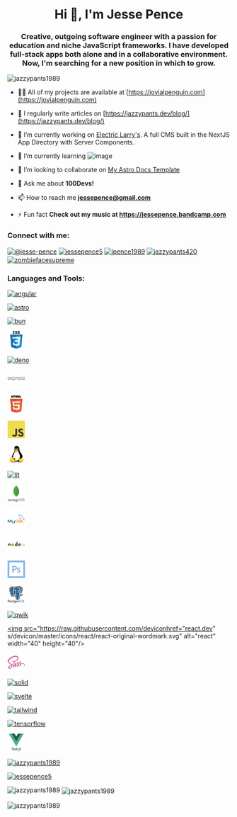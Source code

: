 <h1 align="center">Hi 👋, I'm Jesse Pence</h1>
<h3 align="center">Creative, outgoing software engineer with a passion for education and niche JavaScript frameworks. I have developed full-stack apps both alone and in a collaborative environment. Now, I'm searching for a new position in which to grow.</h3>

<p align="left"> <img src="https://komarev.com/ghpvc/?username=jazzypants1989&label=Profile%20views&color=0e75b6&style=flat" alt="jazzypants1989" /> </p>

- 👨‍💻 All of my projects are available at [https://jovialpenguin.com](https://jovialpenguin.com)

- 📝 I regularly write articles on [https://jazzypants.dev/blog/](https://jazzypants.dev/blog/)

- 🔭 I’m currently working on [Electric Larry's](https://github.com/jazzypants1989/electric-larrys). A full CMS built in the NextJS App Directory with Server Components.

- 🌱 I’m currently learning ![image](https://github.com/jazzypants1989/jazzypants1989/assets/102560332/92dc15a7-b2fe-41b4-99e0-225b2041da3a)

- 👯 I’m looking to collaborate on [My Astro Docs Template](https://github.com/jazzypants1989/astro-docs-template)

- 💬 Ask me about **100Devs!**

- 📫 How to reach me **jessepence@gmail.com**

- ⚡ Fun fact **Check out my music at https://jessepence.bandcamp.com**

<h3 align="left">Connect with me:</h3>
<p align="left">
<a href="https://codepen.io/@jesse-pence" target="blank"><img align="center" src="https://raw.githubusercontent.com/rahuldkjain/github-profile-readme-generator/master/src/images/icons/Social/codepen.svg" alt="@jesse-pence" height="30" width="40" /></a>
<a href="https://twitter.com/jessepence5" target="blank"><img align="center" src="https://raw.githubusercontent.com/rahuldkjain/github-profile-readme-generator/master/src/images/icons/Social/twitter.svg" alt="jessepence5" height="30" width="40" /></a>
<a href="https://linkedin.com/in/jpence1989" target="blank"><img align="center" src="https://raw.githubusercontent.com/rahuldkjain/github-profile-readme-generator/master/src/images/icons/Social/linked-in-alt.svg" alt="jpence1989" height="30" width="40" /></a>
<a href="https://instagram.com/jazzypants420" target="blank"><img align="center" src="https://raw.githubusercontent.com/rahuldkjain/github-profile-readme-generator/master/src/images/icons/Social/instagram.svg" alt="jazzypants420" height="30" width="40" /></a>
<a href="https://www.youtube.com/c/zombiefacesupreme" target="blank"><img align="center" src="https://raw.githubusercontent.com/rahuldkjain/github-profile-readme-generator/master/src/images/icons/Social/youtube.svg" alt="zombiefacesupreme" height="30" width="40" /></a>
</p>

<h3 align="left">Languages and Tools:</h3>
<p align="left"> 
  <a href="https://angular.io" target="_blank" rel="noreferrer"> <img src="https://angular.io/assets/images/logos/angular/angular.svg" alt="angular" width="40" height="40"/> </a> 
  
  <a href="https://astro.build/" target="_blank" rel="noreferrer"> <img src="https://avatars.githubusercontent.com/u/85083562?s=200&v=4" alt="astro" width="40" height="40"/> </a>
  
  <a href="https://bun.dev/" target="_blank" rel="noreferrer"><img src="https://user-images.githubusercontent.com/709451/182802334-d9c42afe-f35d-4a7b-86ea-9985f73f20c3.png" alt="bun" width="40" height="40"/> </a>
  
  <a href="https://www.w3schools.com/css/" target="_blank" rel="noreferrer"> <img src="https://raw.githubusercontent.com/devicons/devicon/master/icons/css3/css3-original-wordmark.svg" alt="css3" width="40" height="40"/> </a>
  
  <a href="https://deno.land/" target="_blank" rel="noreferrer"> <img src="https://deno.land/logo.svg" alt="deno" width="40" height="40"/> </a>
  
  <a href="https://expressjs.com" target="_blank" rel="noreferrer"> <img src="https://raw.githubusercontent.com/devicons/devicon/master/icons/express/express-original-wordmark.svg" alt="express" width="40" height="40"/> </a> 
  
  <a href="https://www.w3.org/html/" target="_blank" rel="noreferrer"> <img src="https://raw.githubusercontent.com/devicons/devicon/master/icons/html5/html5-original-wordmark.svg" alt="html5" width="40" height="40"/> </a> 
  
  <a href="https://developer.mozilla.org/en-US/docs/Web/JavaScript" target="_blank" rel="noreferrer"> <img src="https://raw.githubusercontent.com/devicons/devicon/master/icons/javascript/javascript-original.svg" alt="javascript" width="40" height="40"/> </a> 
  
  <a href="https://www.linux.org/" target="_blank" rel="noreferrer"> <img src="https://raw.githubusercontent.com/devicons/devicon/master/icons/linux/linux-original.svg" alt="linux" width="40" height="40"/> </a> 
  
  <a href="https://lit.dev/" target="_blank" rel="noreferrer"> <img src="https://lit.dev/images/favicon/favicon-32x32.png" alt="lit" width="40" height="40"/> </a>
  
  <a href="https://www.mongodb.com/" target="_blank" rel="noreferrer"> <img src="https://raw.githubusercontent.com/devicons/devicon/master/icons/mongodb/mongodb-original-wordmark.svg" alt="mongodb" width="40" height="40"/> </a> 
  
  <a href="https://www.mysql.com/" target="_blank" rel="noreferrer"> <img src="https://raw.githubusercontent.com/devicons/devicon/master/icons/mysql/mysql-original-wordmark.svg" alt="mysql" width="40" height="40"/> </a> 
  
  <a href="https://nodejs.org" target="_blank" rel="noreferrer"> <img src="https://raw.githubusercontent.com/devicons/devicon/master/icons/nodejs/nodejs-original-wordmark.svg" alt="nodejs" width="40" height="40"/> </a> 
  
  <a href="https://www.photoshop.com/en" target="_blank" rel="noreferrer"> <img src="https://raw.githubusercontent.com/devicons/devicon/master/icons/photoshop/photoshop-line.svg" alt="photoshop" width="40" height="40"/> </a> 
  
  <a href="https://www.postgresql.org" target="_blank" rel="noreferrer"> <img src="https://raw.githubusercontent.com/devicons/devicon/master/icons/postgresql/postgresql-original-wordmark.svg" alt="postgresql" width="40" height="40"/> </a>

  <a href="https://qwik.builder.io/" target="_blank" rel="noreferrer"> <img src="https://qwik.dev/assets/favicon.svg" alt="qwik" width="40" height="40"/> </a>
  
  <a href="react.dev" target="_blank" rel="noreferrer"> <img src="https://raw.githubusercontent.com/deviconhref="react.dev" s/devicon/master/icons/react/react-original-wordmark.svg" alt="react" width="40" height="40"/> </a> 
  
  <a href="https://sass-lang.com" target="_blank" rel="noreferrer"> <img src="https://raw.githubusercontent.com/devicons/devicon/master/icons/sass/sass-original.svg" alt="sass" width="40" height="40"/> </a>  
  
  <a href="https://www.solidjs.com/" target="_blank" rel="noreferrer"> <img src="https://solidjs.com/img/solid-logo.svg" alt="solid" width="40" height="40"/> </a>
  
  <a href="https://kit.svelte.dev/" target="_blank" rel="noreferrer"> <img src="https://upload.wikimedia.org/wikipedia/commons/thumb/1/1b/Svelte_Logo.svg/1200px-Svelte_Logo.svg.png" alt="svelte" width="40" height="40"/> </a>
  
   <a href="https://tailwindcss.com/" target="_blank" rel="noreferrer"> <img src="https://www.vectorlogo.zone/logos/tailwindcss/tailwindcss-icon.svg" alt="tailwind" width="40" height="40"/> </a> 
  
  <a href="https://www.tensorflow.org" target="_blank" rel="noreferrer"> <img src="https://www.vectorlogo.zone/logos/tensorflow/tensorflow-icon.svg" alt="tensorflow" width="40" height="40"/> </a> 
  
  <a href="https://vuejs.org/" target="_blank" rel="noreferrer"> <img src="https://raw.githubusercontent.com/devicons/devicon/master/icons/vuejs/vuejs-original-wordmark.svg" alt="vuejs" width="40" height="40"/> </a>
 
<p align="left"> <a href="https://github.com/ryo-ma/github-profile-trophy"><img src="https://github-profile-trophy.vercel.app/?username=jazzypants1989" alt="jazzypants1989" /></a> </p>

<p align="left"> <a href="https://twitter.com/jessepence5" target="blank"><img src="https://img.shields.io/twitter/follow/jessepence5?logo=twitter&style=for-the-badge" alt="jessepence5" /></a> </p>

<p><img align="left" src="https://github-readme-stats.vercel.app/api/top-langs?username=jazzypants1989&show_icons=true&locale=en&layout=compact" alt="jazzypants1989" /></p>

<p>&nbsp;<img align="center" src="https://github-readme-stats.vercel.app/api?username=jazzypants1989&show_icons=true&locale=en" alt="jazzypants1989" /></p>

<p><img align="center" src="https://github-readme-streak-stats.herokuapp.com/?user=jazzypants1989&" alt="jazzypants1989" /></p>

